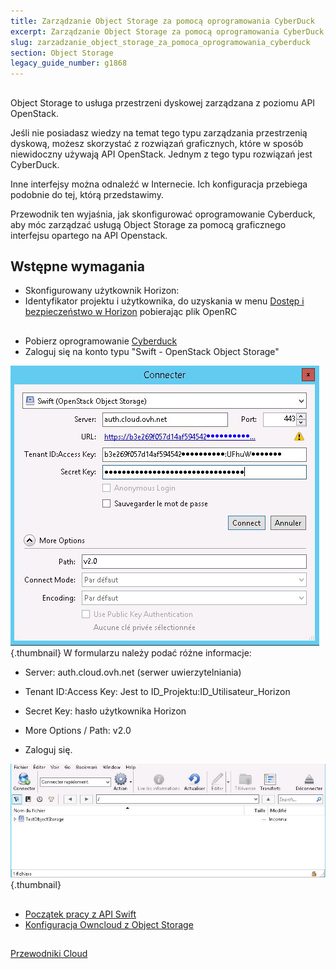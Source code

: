 ```yaml
---
title: Zarządzanie Object Storage za pomocą oprogramowania CyberDuck
excerpt: Zarządzanie Object Storage za pomocą oprogramowania CyberDuck
slug: zarzadzanie_object_storage_za_pomoca_oprogramowania_cyberduck
section: Object Storage
legacy_guide_number: g1868
---
```



## 
Object Storage to usługa przestrzeni dyskowej zarządzana z poziomu API OpenStack.

Jeśli nie posiadasz wiedzy na temat tego typu zarządzania przestrzenią dyskową, możesz skorzystać z rozwiązań graficznych, które w sposób niewidoczny używają API OpenStack.
Jednym z tego typu rozwiązań jest CyberDuck.

Inne interfejsy można odnaleźć w Internecie. Ich konfiguracja przebiega podobnie do tej, którą przedstawimy. 

Przewodnik ten wyjaśnia, jak skonfigurować oprogramowanie Cyberduck, aby móc zarządzać usługą Object Storage za pomocą graficznego interfejsu opartego na API Openstack.


## Wstępne wymagania

- Skonfigurowany użytkownik Horizon: []({legacy}1773)
- Identyfikator projektu i użytkownika, do uzyskania w menu 
[Dostęp i bezpieczeństwo w Horizon]({legacy}1774) pobierając plik OpenRC



## 

- Pobierz oprogramowanie [Cyberduck](https://cyberduck.io/)
- Zaloguj się na konto typu "Swift - OpenStack Object Storage"



![](images/img_2757.jpg){.thumbnail}
W formularzu należy podać różne informacje:

- Server: auth.cloud.ovh.net (serwer uwierzytelniania)
- Tenant ID:Access Key: Jest to ID_Projektu:ID_Utilisateur_Horizon
- Secret Key: hasło użytkownika Horizon
- More Options / Path: v2.0



- Zaloguj się.



![](images/img_2756.jpg){.thumbnail}


## 

- [Początek pracy z API Swift]({legacy}1916)
- [Konfiguracja Owncloud z Object Storage]({legacy}2000)




## 
[Przewodniki Cloud]({legacy}1785)

